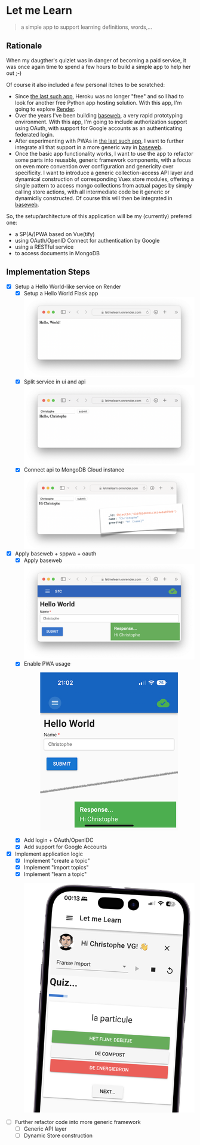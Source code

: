# Let me Learn

> a simple app to support learning definitions, words,...

## Rationale

When my daugther's quizlet was in danger of becoming a paid service, it was once again time to spend a few hours to build a simple app to help her out ;-)

Of course it also included a few personal itches to be scratched:

* Since [the last such app](https://github.com/christophevg/howifeel), Heroku was no longer "free" and so I had to look for another free Python app hosting solution. With this app, I'm going to explore [Render](https://render.com).
* Over the years I've been building [baseweb](https://github.com/christophevg/baseweb), a very rapid prototyping environment. With this app, I'm going to include authorization support using OAuth, with support for Google accounts as an authenticating federated login.
* After experimenting with PWAs in [the last such app](https://github.com/christophevg/howifeel), I want to further integrate all that support in a more generic way in [baseweb](https://github.com/christophevg/baseweb).
* Once the basic app functionality works, I want to use the app to refactor some parts into reusable, generic framework components, with a focus on even more convention over configuration and genericity over specificity. I want to introduce a generic collection-access API layer and dynamical construction of corresponding Vuex store modules, offering a single pattern to access mongo collections from actual pages by simply calling store actions, with all intermediate code be it generic or dynamiclly constructed. Of course this will then be integrated in [baseweb](https://github.com/christophevg/baseweb).

So, the setup/architecture of this application will be my (currently) prefered one:

* a SP(A/)PWA based on Vue(tify)
* using OAuth/OpenID Connect for authentication by Google
* using a RESTful service
* to access documents in MongoDB

## Implementation Steps

- [x] Setup a Hello World-like service on Render
  - [x] Setup a Hello World Flask app
    ![Hello World](media/hello-world.png)
  - [x] Split service in ui and api
    ![Hello World, the sequel](media/hello-world-2.png)
  - [x] Connect api to MongoDB Cloud instance
    ![Hello World, the sequel](media/hello-world-3.png)
- [x] Apply baseweb + sppwa + oauth
  - [x] Apply baseweb
    ![Hello baseweb](media/hello-baseweb.png)
  - [x] Enable PWA usage
    <p align="center">
      <img src="https://raw.githubusercontent.com/christophevg/letmelearn/master/media/hello-pwa.png">
    </p>  
  - [x] Add login + OAuth/OpenIDC
  - [x] Add support for Google Accounts
- [x] Implement application logic
  - [x] Implement "create a topic"
  - [x] Implement "import topics"
  - [x] Implement "learn a topic"
    <p align="center">
      <img src="https://raw.githubusercontent.com/christophevg/letmelearn/master/media/letmelearn.png">
    </p>  
- [ ] Further refactor code into more generic framework
  - [ ] Generic API layer
  - [ ] Dynamic Store construction
